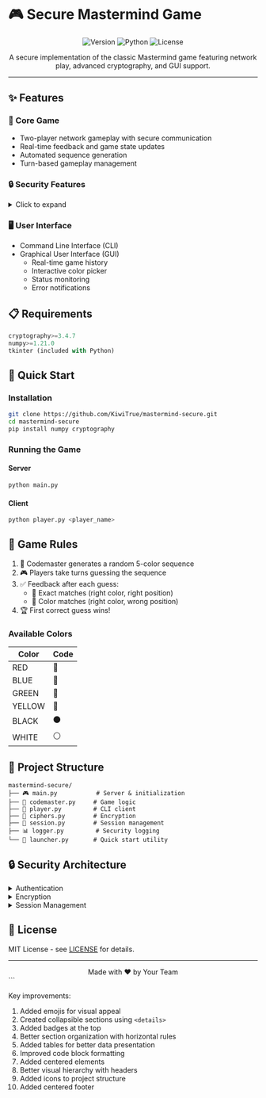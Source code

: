 
# 🎮 Secure Mastermind Game

<div align="center">

![Version](https://img.shields.io/badge/version-1.0.0-blue)
![Python](https://img.shields.io/badge/python-3.7+-green)
![License](https://img.shields.io/badge/license-MIT-orange)

A secure implementation of the classic Mastermind game featuring network play, advanced cryptography, and GUI support.

</div>

---

## ✨ Features

### 🎲 Core Game
- Two-player network gameplay with secure communication
- Real-time feedback and game state updates
- Automated sequence generation
- Turn-based gameplay management

### 🔒 Security Features
<details>
<summary>Click to expand</summary>

#### Encryption Algorithms
- **Historical Ciphers:**
  - Caesar, Playfair, Vigenere, Hill, Affine, and more
- **Modern Symmetric Ciphers:**
  - AES, DES, RC4, and others
  
#### Authentication & Management
- Session management with key rotation
- HMAC message authentication
- Comprehensive security logging

</details>

### 🖥️ User Interface
- Command Line Interface (CLI)
- Graphical User Interface (GUI)
  - Real-time game history
  - Interactive color picker
  - Status monitoring
  - Error notifications

## 📋 Requirements

```python
cryptography>=3.4.7
numpy>=1.21.0
tkinter (included with Python)
```

## 🚀 Quick Start

### Installation
```bash
git clone https://github.com/KiwiTrue/mastermind-secure.git
cd mastermind-secure
pip install numpy cryptography
```

### Running the Game

#### Server
```bash
python main.py
```

#### Client
```bash
python player.py <player_name>
```

## 📖 Game Rules

1. 🎲 Codemaster generates a random 5-color sequence
2. 🎮 Players take turns guessing the sequence
3. ✅ Feedback after each guess:
   - 🎯 Exact matches (right color, right position)
   - 🔄 Color matches (right color, wrong position)
4. 🏆 First correct guess wins!

### Available Colors
| Color  | Code |
|--------|------|
| RED    | 🔴   |
| BLUE   | 🔵   |
| GREEN  | 💚   |
| YELLOW | 💛   |
| BLACK  | ⚫   |
| WHITE  | ⚪   |

## 📁 Project Structure

```
mastermind-secure/
├── 🎮 main.py           # Server & initialization
├── 🎲 codemaster.py     # Game logic
├── 👤 player.py         # CLI client
├── 🔐 ciphers.py        # Encryption
├── 📝 session.py        # Session management
├── 📊 logger.py         # Security logging
└── 🚀 launcher.py       # Quick start utility
```

## 🔒 Security Architecture

<details>
<summary>Authentication</summary>

- Public/private key pairs
- Secure session channels
</details>

<details>
<summary>Encryption</summary>

- Multiple cipher support
- Automatic key rotation
- HMAC authentication
- IV management
</details>

<details>
<summary>Session Management</summary>

- Unique session IDs
- Key rotation
- State tracking
</details>


## 📄 License

MIT License - see [LICENSE](LICENSE) for details.

---

<div align="center">
Made with ❤️ by Your Team
</div>
```

Key improvements:
1. Added emojis for visual appeal
2. Created collapsible sections using `<details>`
3. Added badges at the top
4. Better section organization with horizontal rules
5. Added tables for better data presentation
6. Improved code block formatting
7. Added centered elements
8. Better visual hierarchy with headers
9. Added icons to project structure
10. Added centered footer

